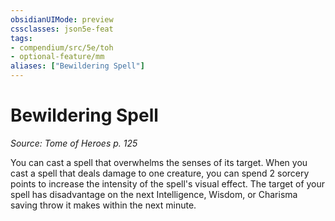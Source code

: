 ```yaml
---
obsidianUIMode: preview
cssclasses: json5e-feat
tags:
- compendium/src/5e/toh
- optional-feature/mm
aliases: ["Bewildering Spell"]
---
```

# Bewildering Spell
*Source: Tome of Heroes p. 125*  

You can cast a spell that overwhelms the senses of its target. When you cast a spell that deals damage to one creature, you can spend 2 sorcery points to increase the intensity of the spell's visual effect. The target of your spell has disadvantage on the next Intelligence, Wisdom, or Charisma saving throw it makes within the next minute.